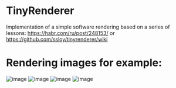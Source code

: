 # TinyRenderer
Implementation of a simple software rendering based on a series of lessons: https://habr.com/ru/post/248153/ or https://github.com/ssloy/tinyrenderer/wiki
# Rendering images for example:
![image](https://b.radikal.ru/b00/1902/3a/e962a3930daf.png)
![image](https://d.radikal.ru/d32/1902/1a/47426b4e5e82.png)
![image](https://d.radikal.ru/d24/1902/b5/952cbc3dc820.png)
![image](https://a.radikal.ru/a00/1902/9a/f4fa9c6b12e1.png)

